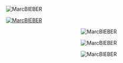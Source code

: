 
<p align="left"> <img src="https://komarev.com/ghpvc/?username=MarcBIEBER&label=Profile%20views&color=073755&style=for-the-badge" alt="MarcBIEBER" /> </p>

<p align="left"> <a href="https://github.com/ryo-ma/github-profile-trophy"><img src="https://github-profile-trophy.vercel.app/?username=MarcBIEBER&column=3&theme=darkhub&no-frame=true" alt="MarcBIEBER" /></a> </p>

<div>
  <p align="center"><img align="center" src="https://github-readme-stats.vercel.app/api?username=MarcBIEBER&show_icons=true&bg_color=171717&locale=en" alt="MarcBIEBER"  alt="MarcBIEBER"/></p>
  <p align="center"><img align="center" src="https://github-readme-stats.vercel.app/api/top-langs/?username=MarcBIEBER&layout=compact"  alt="MarcBIEBER"/></p>
  <p align="center"><img align="center" src="https://github-readme-streak-stats.herokuapp.com/?user=MarcBIEBER&theme=default" alt="MarcBIEBER" /></p>
</div>
<!--
**MarcBIEBER/MarcBIEBER** is a ✨ _special_ ✨ repository because its `README.md` (this file) appears on your GitHub profile.

Here are some ideas to get you started:

- 🔭 I’m currently working on ...
- 🌱 I’m currently learning ...
- 👯 I’m looking to collaborate on ...
- 🤔 I’m looking for help with ...
- 💬 Ask me about ...
- 📫 How to reach me: ...
- 😄 Pronouns: ...
- ⚡ Fun fact: ...
-->
